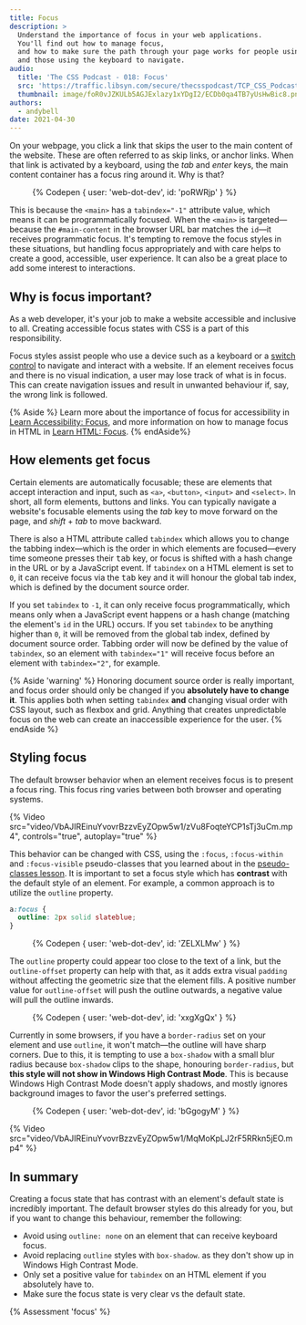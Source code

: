 ```yaml
---
title: Focus
description: >
  Understand the importance of focus in your web applications.
  You'll find out how to manage focus,
  and how to make sure the path through your page works for people using a mouse,
  and those using the keyboard to navigate.
audio:
  title: 'The CSS Podcast - 018: Focus'
  src: 'https://traffic.libsyn.com/secure/thecsspodcast/TCP_CSS_Podcast_Episode_018_v1.0.mp3?dest-id=1891556'
  thumbnail: image/foR0vJZKULb5AGJExlazy1xYDgI2/ECDb0qa4TB7yUsHwBic8.png
authors:
  - andybell
date: 2021-04-30
---
```


On your webpage,
you click a link that skips the user to the main content of the website.
These are often referred to as skip links, or anchor links.
When that link is activated by a keyboard, using the *tab* and *enter* keys,
the main content container has a focus ring around it. Why is that?

<figure>
{% Codepen {
  user: 'web-dot-dev',
  id: 'poRWRjp'
} %}
</figure>

This is because the `<main>` has a `tabindex="-1"` attribute value,
which means it can be programmatically focused.
When the `<main>` is targeted—because the `#main-content`
in the browser URL bar matches the `id`—it receives programmatic focus.
It's tempting to remove the focus styles in these situations,
but handling focus appropriately and with care helps to create a good,
accessible, user experience.
It can also be a great place to add some interest to interactions.

## Why is focus important?

As a web developer,
it's your job to make a website accessible and inclusive to all.
Creating accessible focus states with CSS is a part of this responsibility.

Focus styles assist people who use a device such as a keyboard or a
[switch control](https://www.24a11y.com/2018/i-used-a-switch-control-for-a-day/)
to navigate and interact with a website.
If an element receives focus and there is no visual indication,
a user may lose track of what is in focus.
This can create navigation issues and result in unwanted behaviour if,
say, the wrong link is followed.

{% Aside %}
Learn more about the importance of focus for accessibility in [Learn Accessibility: Focus](/learn/accessibility/focus/), 
and more information on how to manage focus in HTML in [Learn HTML: Focus](/learn/html/focus/).
{% endAside%}

## How elements get focus

Certain elements are automatically focusable;
these are elements that accept interaction and input, such as `<a>`,
`<button>`, `<input>` and `<select>`.
In short, all form elements, buttons and links.
You can typically navigate a website's focusable elements using the *tab* key to move forward on the page, and *shift* + *tab* to move backward.

There is also a HTML attribute called `tabindex` which allows you to change the tabbing index—which is the 
order in which elements are focused—every time someone presses their <kbd>tab</kbd> key,
or focus is shifted with a hash change in the URL or by a JavaScript event.
If `tabindex` on a HTML element is set to `0`,
it can receive focus via the <kbd>tab</kbd> key and it will honour the global tab index,
which is defined by the document source order.

If you set `tabindex` to `-1`, it can only receive focus programmatically,
which means only when a JavaScript event happens
or a hash change (matching the element's `id` in the URL) occurs.
If you set `tabindex` to be anything higher than `0`,
it will be removed from the global tab index,
defined by document source order.
Tabbing order will now be defined by the value of `tabindex`,
so an element with `tabindex="1"` will receive focus before an element with `tabindex="2"`, for example.

{% Aside 'warning' %}
Honoring document source order is really important,
and focus order should only be changed if you **absolutely have to change it**.
This applies both when setting `tabindex` **and** changing visual order with CSS layout,
such as flexbox and grid.
Anything that creates unpredictable focus on the web
can create an inaccessible experience for the user.
{% endAside %}

## Styling focus

The default browser behavior when an element receives focus is to present a focus ring.
This focus ring varies between both browser and operating systems.

{% Video
  src="video/VbAJIREinuYvovrBzzvEyZOpw5w1/zVu8FoqteYCP1sTj3uCm.mp4",
  controls="true",
  autoplay="true"
%}

This behavior can be changed with CSS,
using the `:focus`, `:focus-within` and `:focus-visible`
pseudo-classes that you learned about in the
[pseudo-classes lesson](/learn/css/pseudo-classes).
It is important to set a focus style which has **contrast** with the default style of an element.
For example, a common approach is to utilize the `outline` property.

```css
a:focus {
  outline: 2px solid slateblue;
}
```
<figure>
{% Codepen {
  user: 'web-dot-dev',
  id: 'ZELXLMw'
} %}
</figure>

The `outline` property could appear too close to the text of a link,
but the `outline-offset` property can help with that,
as it adds extra visual `padding` without affecting the geometric size that the element fills.
A positive number value for `outline-offset` will push the outline outwards,
a negative value will pull the outline inwards.

<figure>
{% Codepen {
  user: 'web-dot-dev',
  id: 'xxgXgQx'
} %}
</figure>

Currently in some browsers,
if you have a `border-radius` set on your element and use `outline`,
it won't match—the outline will have sharp corners.
Due to this,
it is tempting to use a `box-shadow` with a small blur radius because `box-shadow` clips to the shape,
honouring `border-radius`,
but **this style will not show in Windows High Contrast Mode**.
This is because Windows High Contrast Mode doesn't apply shadows,
and mostly ignores background images to favor the user's preferred settings.

<figure>
{% Codepen {
  user: 'web-dot-dev',
  id: 'bGgogyM'
} %}
</figure>


{% Video src="video/VbAJIREinuYvovrBzzvEyZOpw5w1/MqMoKpLJ2rF5RRkn5jEO.mp4" %}

## In summary

Creating a focus state that has contrast with an element's default state is incredibly important. The default browser styles do this already for you, but if you want to change this behaviour, remember the following:

- Avoid using `outline: none` on an element that can receive keyboard focus.
- Avoid replacing `outline` styles with `box-shadow`.
as they don't show up in Windows High Contrast Mode.
- Only set a positive value for `tabindex` on an HTML element if you absolutely have to.
- Make sure the focus state is very clear vs the default state.

{% Assessment 'focus' %}
